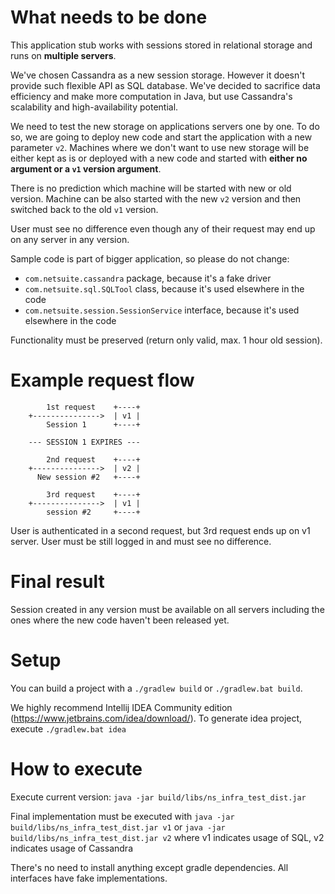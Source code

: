What needs to be done
=====================

This application stub works with sessions stored in relational storage and runs on **multiple servers**.

We've chosen Cassandra as a new session storage. However it doesn't provide such flexible API as SQL database. 
We've decided to sacrifice data efficiency and make more computation in Java, but use Cassandra's 
scalability and high-availability potential. 
 
We need to test the new storage on applications servers one by one. To do so, we are going to deploy new code 
and start the application with a new parameter `v2`. Machines where we don't want to use new storage 
will be either kept as is or deployed with a new code and started with **either no argument or a `v1` version argument**.

There is no prediction which machine will be started with new or old version. Machine can be also started
with the new `v2` version and then switched back to the old `v1` version. 

User must see no difference even though any of their request may end up on any server in any version.  

Sample code is part of bigger application, so please do not change:

- ```com.netsuite.cassandra``` package, because it's a fake driver
- ```com.netsuite.sql.SQLTool``` class, because it's used elsewhere in the code
- ```com.netsuite.session.SessionService``` interface, because it's used elsewhere in the code

Functionality must be preserved (return only valid, max. 1 hour old session).

Example request flow
====================
            1st request    +----+
        +--------------->  | v1 |
            Session 1      +----+

        --- SESSION 1 EXPIRES ---

            2nd request    +----+
        +--------------->  | v2 |
          New session #2   +----+
                           
            3rd request    +----+
        +--------------->  | v1 |
            session #2     +----+

User is authenticated in a second request, but 3rd request ends up on v1 server. 
User must be still logged in and must see no difference. 


Final result
============

Session created in any version must be available on all servers including the ones 
where the new code haven't been released yet.

Setup
=====

You can build a project with a ```./gradlew build``` or ```./gradlew.bat build```. 

We highly recommend Intellij IDEA Community edition (https://www.jetbrains.com/idea/download/). To generate idea project, execute ```./gradlew.bat idea```  


How to execute
==============

Execute current version: ```java -jar build/libs/ns_infra_test_dist.jar```  

Final implementation must be executed with ```java -jar build/libs/ns_infra_test_dist.jar v1``` or ```java -jar build/libs/ns_infra_test_dist.jar v2``` where v1 indicates usage of SQL, v2 indicates usage of Cassandra

There's no need to install anything except gradle dependencies. All interfaces have fake implementations.
